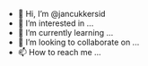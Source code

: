 - 👋 Hi, I’m @jancukkersid
- 👀 I’m interested in ...
- 🌱 I’m currently learning ...
- 💞️ I’m looking to collaborate on ...
- 📫 How to reach me ...

<!---
JancukkersID/JancukkersID is a ✨ special ✨ repository because its `README.md` (this file) appears on your GitHub profile.
You can click the Preview link to take a look at your changes.
--->
